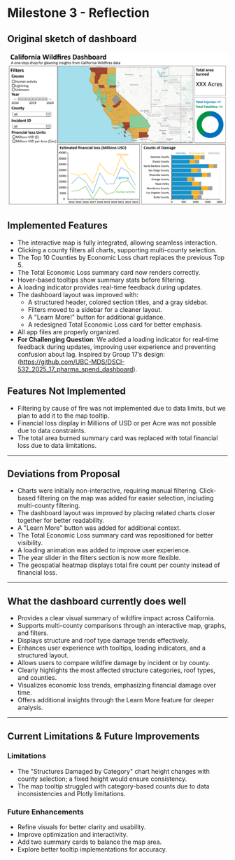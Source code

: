 # Milestone 3 - Reflection

## Original sketch of dashboard
![Sketch of California wildfire dashboard](../img/sketch.png)

## **Implemented Features**
- The interactive map is fully integrated, allowing seamless interaction.  
- Clicking a county filters all charts, supporting multi-county selection.  
- The Top 10 Counties by Economic Loss chart replaces the previous Top 5.  
- The Total Economic Loss summary card now renders correctly.  
- Hover-based tooltips show summary stats before filtering.  
- A loading indicator provides real-time feedback during updates.  
- The dashboard layout was improved with:  
  - A structured header, colored section titles, and a gray sidebar.  
  - Filters moved to a sidebar for a cleaner layout.  
  - A "Learn More!" button for additional guidance.  
  - A redesigned Total Economic Loss card for better emphasis.  
- All app files are properly organized.  
- **For Challenging Question**: We added a loading indicator for real-time feedback during updates, improving user experience and preventing confusion about lag. Inspired by Group 17’s design:(https://github.com/UBC-MDS/DSCI-532_2025_17_pharma_spend_dashboard).  

## **Features Not Implemented**
- Filtering by cause of fire was not implemented due to data limits, but we plan to add it to the map tooltip.  
- Financial loss display in Millions of USD or per Acre was not possible due to data constraints.  
- The total area burned summary card was replaced with total financial loss due to data limitations.    

-----------------------------------------------------------
## **Deviations from Proposal**
- Charts were initially non-interactive, requiring manual filtering. Click-based filtering on the map was added for easier selection, including multi-county filtering.  
- The dashboard layout was improved by placing related charts closer together for better readability.  
- A "Learn More" button was added for additional context.  
- The Total Economic Loss summary card was repositioned for better visibility.  
- A loading animation was added to improve user experience.  
- The year slider in the filters section is now more flexible. 
- The geospatial heatmap displays total fire count per county instead of financial loss.  


-----------------------------------------------------------
## **What the dashboard currently does well**
- Provides a clear visual summary of wildfire impact across California.  
- Supports multi-county comparisons through an interactive map, graphs, and filters.  
- Displays structure and roof type damage trends effectively.  
- Enhances user experience with tooltips, loading indicators, and a structured layout.  
- Allows users to compare wildfire damage by incident or by county.  
- Clearly highlights the most affected structure categories, roof types, and counties.  
- Visualizes economic loss trends, emphasizing financial damage over time.  
- Offers additional insights through the Learn More feature for deeper analysis.  

-----------------------------------------------------------
## **Current Limitations & Future Improvements**

### **Limitations**
- The "Structures Damaged by Category" chart height changes with county selection; a fixed height would ensure consistency.  
- The map tooltip struggled with category-based counts due to data inconsistencies and Plotly limitations.  
 

### **Future Enhancements**
- Refine visuals for better clarity and usability.  
- Improve optimization and interactivity.  
- Add two summary cards to balance the map area.  
- Explore better tooltip implementations for accuracy.  
